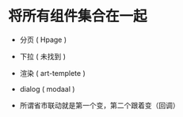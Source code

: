 
# 将所有组件集合在一起

* 分页 ( Hpage )
* 下拉 ( 未找到 )
* 渲染 ( art-templete )
* dialog ( modaal )



* 所谓省市联动就是第一个变，第二个跟着变（回调）





